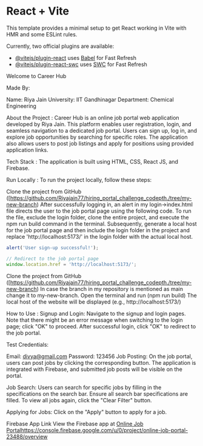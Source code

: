 # React + Vite

This template provides a minimal setup to get React working in Vite with HMR and some ESLint rules.

Currently, two official plugins are available:

- [@vitejs/plugin-react](https://github.com/vitejs/vite-plugin-react/blob/main/packages/plugin-react/README.md) uses [Babel](https://babeljs.io/) for Fast Refresh
- [@vitejs/plugin-react-swc](https://github.com/vitejs/vite-plugin-react-swc) uses [SWC](https://swc.rs/) for Fast Refresh

Welcome to Career Hub

Made By:

Name: Riya Jain
University: IIT Gandhinagar
Department: Chemical Engineering

About the Project :
Career Hub is an online job portal web application developed by Riya Jain. This platform enables user registration, login, and seamless navigation to a dedicated job portal. Users can sign up, log in, and explore job opportunities by searching for specific roles. The application also allows users to post job listings and apply for positions using provided application links. 

Tech Stack :
The application is built using HTML, CSS, React JS, and Firebase.

Run Locally : 
To run the project locally, follow these steps:

Clone the project from GitHub ([https://github.com/Riyajain77/hiring_portal_challenge_codepth./tree/my-new-branch)
After successfully logging in, an alert in my login->index.html file directs the user to the job portal page using the following code. To run the file, exclude the login folder, clone the entire project, and execute the npm run build command in the terminal. Subsequently, generate a local host for the job portal page and then include the login folder in the project and replace 'http://localhost:5173/' in the login folder with the actual local host.

```javascript
alert('User sign-up successful!');

// Redirect to the job portal page
window.location.href = 'http://localhost:5173/';
```

Clone the project from GitHub ([https://github.com/Riyajain77/hiring_portal_challenge_codepth./tree/my-new-branch)
In case the branch in my repository is mentioned as main change it to my-new-branch.
Open the terminal and run (npm run build)
The local host of the website will be displayed (e.g., http://localhost:5173/)

How to Use :
Signup and Login: Navigate to the signup and login pages. Note that there might be an error message when switching to the login page; click "OK" to proceed. After successful login, click "OK" to redirect to the job portal.

Test Credentials:

Email: divya@gmail.com
Password: 123456
Job Posting: On the job portal, users can post jobs by clicking the corresponding button. The application is integrated with Firebase, and submitted job posts will be visible on the portal.

Job Search: Users can search for specific jobs by filling in the specifications on the search bar. Ensure all search bar specifications are filled. To view all jobs again, click the "Clear Filter" button.

Applying for Jobs: Click on the "Apply" button to apply for a job.

Firebase App Link
View the Firebase app at [Online Job Portal](https://console.firebase.google.com/u/0/project/online-job-portal-23488/overview)https://console.firebase.google.com/u/0/project/online-job-portal-23488/overview
